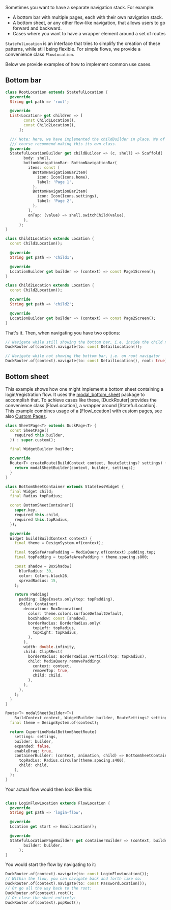 Sometimes you want to have a separate navigation stack. For example:

- A bottom bar with multiple pages, each with their own navigation stack.
- A bottom sheet, or any other flow-like navigation, that allows users to go forward and backward.
- Cases where you want to have a wrapper element around a set of routes

`StatefulLocation` is an interface that tries to simplify the creation of these patterns, while still being flexible. For simple flows, we provide a convenience class `FlowLocation`.

Below we provide examples of how to implement common use cases.

## Bottom bar

```dart
class RootLocation extends StatefulLocation {
  @override
  String get path => 'root';

  @override
  List<Location> get children => [
        const Child1Location(),
        const Child2Location(),
      ];

  /// Note: here, we have implemented the childBuilder in place. We of
  /// course recommend making this its own class.
  @override
  StatefulLocationBuilder get childBuilder => (c, shell) => Scaffold(
        body: shell,
        bottomNavigationBar: BottomNavigationBar(
          items: const [
            BottomNavigationBarItem(
              icon: Icon(Icons.home),
              label: 'Page 1',
            ),
            BottomNavigationBarItem(
              icon: Icon(Icons.settings),
              label: 'Page 2',
            ),
          ],
          onTap: (value) => shell.switchChild(value),
        ),
      );
}

class Child1Location extends Location {
  const Child1Location();

  @override
  String get path => 'child1';

  @override
  LocationBuilder get builder => (context) => const Page1Screen();
}

class Child2Location extends Location {
  const Child2Location();

  @override
  String get path => 'child2';

  @override
  LocationBuilder get builder => (context) => const Page2Screen();
}
```

That's it. Then, when navigating you have two options:

```dart
// Navigate while still showing the bottom bar, i.e. inside the child navigator
DuckRouter.of(context).navigate(to: const DetailLocation());

// Navigate while not showing the bottom bar, i.e. on root navigator
DuckRouter.of(context).navigate(to: const DetailLocation(), root: true);
```

## Bottom sheet

This example shows how one might implement a bottom sheet containing a login/registration flow. It uses the [modal_bottom_sheet](https://pub.dev/packages/modal_bottom_sheet) package to accomplish that. To achieve cases like these, [DuckRouter] provides the convenience class [FlowLocation], a wrapper around [StatefulLocation]. This example combines usage of a [FlowLocation] with custom pages, see also [Custom Pages](https://pub.dev/documentation/duck_router/latest/topics/Custom-pages-topic.html).

```dart
class SheetPage<T> extends DuckPage<T> {
  const SheetPage({
    required this.builder,
  }) : super.custom();

  final WidgetBuilder builder;

  @override
  Route<T> createRoute(BuildContext context, RouteSettings? settings) {
    return modalSheetBuilder(context, builder, settings);
  }
}

class BottomSheetContainer extends StatelessWidget {
  final Widget child;
  final Radius topRadius;

  const BottomSheetContainer({
    super.key,
    required this.child,
    required this.topRadius,
  });

  @override
  Widget build(BuildContext context) {
    final theme = DesignSystem.of(context);

    final topSafeAreaPadding = MediaQuery.of(context).padding.top;
    final topPadding = topSafeAreaPadding + theme.spacing.s800;

    const shadow = BoxShadow(
      blurRadius: 30,
      color: Colors.black26,
      spreadRadius: 15,
    );

    return Padding(
      padding: EdgeInsets.only(top: topPadding),
      child: Container(
        decoration: BoxDecoration(
          color: theme.colors.surfaceDefaultDefault,
          boxShadow: const [shadow],
          borderRadius: BorderRadius.only(
            topLeft: topRadius,
            topRight: topRadius,
          ),
        ),
        width: double.infinity,
        child: ClipRRect(
          borderRadius: BorderRadius.vertical(top: topRadius),
          child: MediaQuery.removePadding(
            context: context,
            removeTop: true,
            child: child,
          ),
        ),
      ),
    );
  }
}

Route<T> modalSheetBuilder<T>(
    BuildContext context, WidgetBuilder builder, RouteSettings? settings) {
  final theme = DesignSystem.of(context);

  return CupertinoModalBottomSheetRoute(
    settings: settings,
    builder: builder,
    expanded: false,
    enableDrag: true,
    containerBuilder: (context, animation, child) => BottomSheetContainer(
      topRadius: Radius.circular(theme.spacing.s400),
      child: child,
    ),
  );
}
```

Your actual flow would then look like this:

```dart

class LoginFlowLocation extends FlowLocation {
  @override
  String get path => 'login-flow';

  @override
  Location get start => EmailLocation();

  @override
  StatefulLocationPageBuilder? get containerBuilder => (context, builder) => SheetPage(
        builder: builder,
      );
}
```

You would start the flow by navigating to it:

```dart
DuckRouter.of(context).navigate(to: const LoginFlowLocation());
// Within the flow, you can navigate back and forth like so:
DuckRouter.of(context).navigate(to: const PasswordLocation());
// Or go all the way back to the root:
DuckRouter.of(context).root();
// Or close the sheet entirely:
DuckRouter.of(context).popRoot();
```

